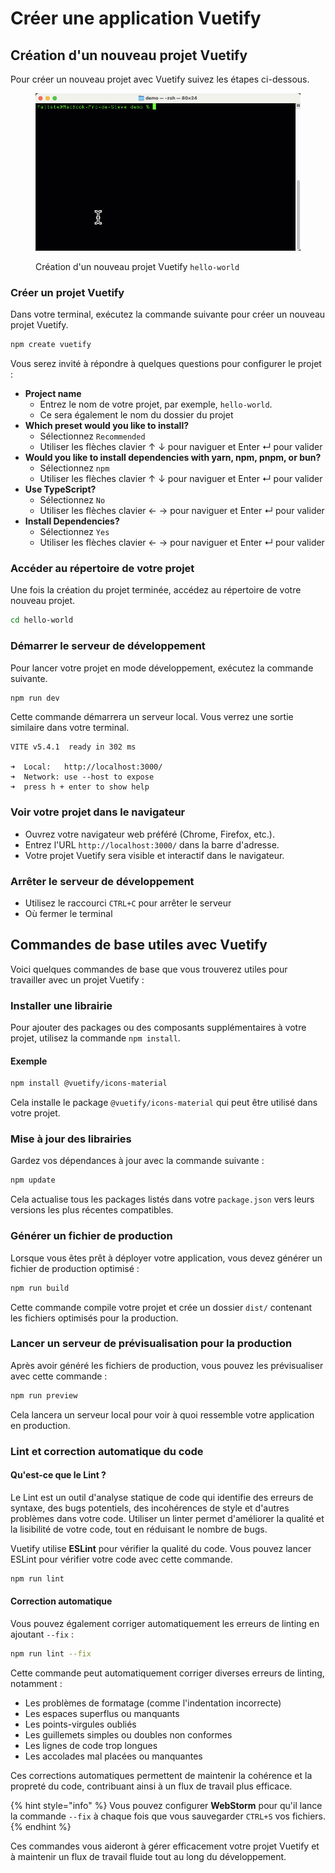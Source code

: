 # Créer une application Vuetify

## Création d'un nouveau projet Vuetify

Pour créer un nouveau projet avec Vuetify suivez les étapes ci-dessous.

<div data-full-width="true">

<figure><img src="../.gitbook/assets/vuetify-create.gif" alt=""><figcaption><p>Création d'un nouveau projet Vuetify <code>hello-world</code></p></figcaption></figure>

</div>

### **Créer un projet Vuetify**

Dans votre terminal, exécutez la commande suivante pour créer un nouveau projet Vuetify.

```bash
npm create vuetify
```

Vous serez invité à répondre à quelques questions pour configurer le projet :

* **Project name**
  * Entrez le nom de votre projet, par exemple, `hello-world`.
  * Ce sera également le nom du dossier du projet
* **Which preset would you like to install?**&#x20;
  * Sélectionnez `Recommended`&#x20;
  * Utiliser les flèches clavier ↑ ↓ pour naviguer et Enter ↵ pour valider
* **Would you like to install dependencies with yarn, npm, pnpm, or bun?**&#x20;
  * Sélectionnez `npm`
  * Utiliser les flèches clavier ↑ ↓ pour naviguer et Enter ↵ pour valider
* **Use TypeScript?**&#x20;
  * Sélectionnez `No`&#x20;
  * Utiliser les flèches clavier ← → pour naviguer et Enter ↵ pour valider
* **Install Dependencies?**&#x20;
  * Sélectionnez `Yes`&#x20;
  * Utiliser les flèches clavier ← → pour naviguer et Enter ↵ pour valider

### **Accéder au répertoire de votre projet**

Une fois la création du projet terminée, accédez au répertoire de votre nouveau projet.

```bash
cd hello-world
```

### **Démarrer le serveur de développement**

Pour lancer votre projet en mode développement, exécutez la commande suivante.

```bash
npm run dev
```

Cette commande démarrera un serveur local. Vous verrez une sortie similaire dans votre terminal.

```
VITE v5.4.1  ready in 302 ms

➜  Local:   http://localhost:3000/
➜  Network: use --host to expose
➜  press h + enter to show help
```

### **Voir votre projet dans le navigateur**

* Ouvrez votre navigateur web préféré (Chrome, Firefox, etc.).
* Entrez l'URL `http://localhost:3000/` dans la barre d'adresse.
* Votre projet Vuetify sera visible et interactif dans le navigateur.

### **Arrêter le serveur de développement**&#x20;

* Utilisez le raccourci `CTRL+C` pour arrêter le serveur
* Où fermer le terminal

## Commandes de base utiles avec Vuetify

Voici quelques commandes de base que vous trouverez utiles pour travailler avec un projet Vuetify :

### **Installer une librairie**

Pour ajouter des packages ou des composants supplémentaires à votre projet, utilisez la commande `npm install`.&#x20;

#### Exemple

```bash
npm install @vuetify/icons-material
```

Cela installe le package `@vuetify/icons-material` qui peut être utilisé dans votre projet.

### **Mise à jour des librairies**

Gardez vos dépendances à jour avec la commande suivante :

```bash
npm update
```

Cela actualise tous les packages listés dans votre `package.json` vers leurs versions les plus récentes compatibles.

### **Générer un fichier de production**

Lorsque vous êtes prêt à déployer votre application, vous devez générer un fichier de production optimisé :

```bash
npm run build
```

Cette commande compile votre projet et crée un dossier `dist/` contenant les fichiers optimisés pour la production.

### **Lancer un serveur de prévisualisation pour la production**

Après avoir généré les fichiers de production, vous pouvez les prévisualiser avec cette commande :

```bash
npm run preview
```

Cela lancera un serveur local pour voir à quoi ressemble votre application en production.

### **Lint et correction automatique du code**

#### **Qu'est-ce que le Lint ?**

Le Lint est un outil d'analyse statique de code qui identifie des erreurs de syntaxe, des bugs potentiels, des incohérences de style et d'autres problèmes dans votre code. Utiliser un linter permet d'améliorer la qualité et la lisibilité de votre code, tout en réduisant le nombre de bugs.

Vuetify utilise **ESLint** pour vérifier la qualité du code. Vous pouvez lancer ESLint pour vérifier votre code avec cette commande.

```bash
npm run lint
```

#### Correction automatique

Vous pouvez également corriger automatiquement les erreurs de linting en ajoutant `--fix` :

```bash
npm run lint --fix
```

Cette commande peut automatiquement corriger diverses erreurs de linting, notamment :

* Les problèmes de formatage (comme l'indentation incorrecte)
* Les espaces superflus ou manquants
* Les points-virgules oubliés
* Les guillemets simples ou doubles non conformes
* Les lignes de code trop longues
* Les accolades mal placées ou manquantes

Ces corrections automatiques permettent de maintenir la cohérence et la propreté du code, contribuant ainsi à un flux de travail plus efficace.

{% hint style="info" %}
Vous pouvez configurer **WebStorm** pour qu'il lance la commande `--fix` à chaque fois que vous sauvegarder `CTRL+S` vos fichiers.
{% endhint %}

Ces commandes vous aideront à gérer efficacement votre projet Vuetify et à maintenir un flux de travail fluide tout au long du développement.
